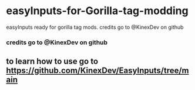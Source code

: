 # easyInputs-for-Gorilla-tag-modding
easyInputs ready for gorilla tag mods. credits go to @KinexDev on github




### credits go to @KinexDev on github





## to learn how to use go to **https://github.com/KinexDev/EasyInputs/tree/main**
